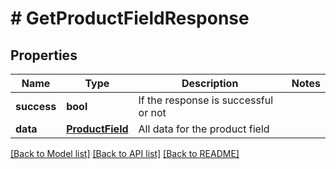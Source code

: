 # # GetProductFieldResponse

## Properties

Name | Type | Description | Notes
------------ | ------------- | ------------- | -------------
**success** | **bool** | If the response is successful or not |
**data** | [**ProductField**](ProductField.md) | All data for the product field |

[[Back to Model list]](../README.md#documentation-for-models) [[Back to API list]](../README.md#documentation-for-api-endpoints) [[Back to README]](../README.md)
